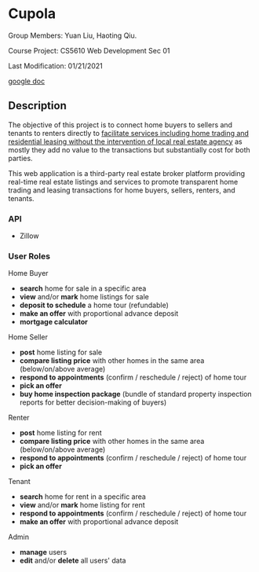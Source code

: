 #  Cupola

Group Members: Yuan Liu, Haoting Qiu.

Course Project: CS5610 Web Development Sec 01

Last Modification: 01/21/2021

[google doc](https://docs.google.com/document/d/1xnUKw2niSWqDqxQmwM2skHvlqD3SRDRYzhVD4Wq67i0/edit?usp=sharing)

## Description

The objective of this project is to connect home buyers to sellers and tenants to renters directly to <u>facilitate services including home trading and residential leasing without the intervention of local real estate agency</u> as mostly they add no value to the transactions but substantially cost for both parties. 

This web application is a third-party real estate broker platform providing real-time real estate listings and services to promote transparent home trading and leasing transactions for home buyers, sellers, renters, and tenants.

### API

+ Zillow

### User Roles

Home Buyer

- **search** home for sale in a specific area
- **view** and/or **mark** home listings for sale
- **deposit to schedule** a home tour (refundable)
- **make an offer** with proportional advance deposit
- **mortgage calculator**

Home Seller

- **post** home listing for sale
- **compare listing price** with other homes in the same area (below/on/above average)
- **respond to appointments** (confirm / reschedule / reject) of home tour
- **pick an offer**
- **buy home inspection package** (bundle of standard property inspection reports for better decision-making of buyers)

Renter

+ **post** home listing for rent
+ **compare listing price** with other homes in the same area (below/on/above average)
+ **respond to appointments** (confirm / reschedule / reject) of home tour
+ **pick an offer** 

Tenant

+ **search** home for rent in a specific area
+ **view** and/or **mark** home listing for rent
+ **respond to appointments** (confirm / reschedule / reject) of home tour
+ **make an offer** with proportional advance deposit

Admin

+ **manage** users
+ **edit** and/or **delete** all users' data
